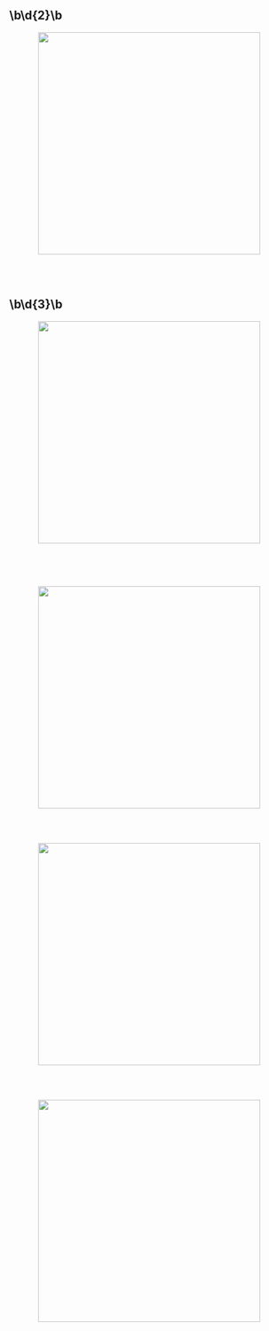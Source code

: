 ## \b\d{2}\b

<p align="center"><img src="https://cdn.jsdelivr.net/gh/zb9678/img@main/im7/03.04:16:38:01.png" style="width:400px;"></p><br><br>

## \b\d{3}\b

<p align="center"><img src="https://cdn.jsdelivr.net/gh/zb9678/img@main/im7/03.04:16:46:07.png" style="width:400px;"></p><br><br>

##

<p align="center"><img src="https://cdn.jsdelivr.net/gh/zb9678/img@main/im7/03.04:16:29:13.png" style="width:400px;"></p><br><br>

<p align="center"><img src="https://cdn.jsdelivr.net/gh/zb9678/img@main/im7/03.04:16:29:58.png" style="width:400px;"></p><br><br>

<p align="center"><img src="https://cdn.jsdelivr.net/gh/zb9678/img@main/im7/03.04:16:31:55.png" style="width:400px;"></p>